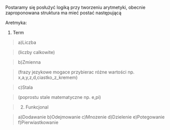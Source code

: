 Postaramy się posłużyć logiką przy tworzeniu arytmetyki, obecnie zaproponowana struktura ma mieć postać następującą

Aretmyka:

  1. Term

> a)Liczba

> (liczby calkowite)

> b)Zmienna

> (frazy jezykowe mogace przybierac różne wartości np. x,a,y,z,d,ciastko\_z\_kremem)

> c)Stala

> (poprostu stale matematyczne np. e,pi)

> 2) Funkcjonal

> a)Dodawanie b)Odejmowanie c)Mnozenie d)Dzielenie e)Potegowanie f)Pierwiastkowanie